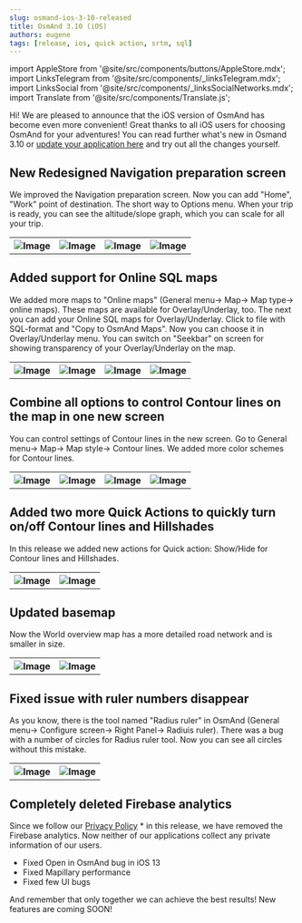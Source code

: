 ```yaml
---
slug: osmand-ios-3-10-released
title: OsmAnd 3.10 (iOS)
authors: eugene
tags: [release, ios, quick action, srtm, sql]
---
```

import AppleStore from '@site/src/components/buttons/AppleStore.mdx';
import LinksTelegram from '@site/src/components/_linksTelegram.mdx';
import LinksSocial from '@site/src/components/_linksSocialNetworks.mdx';
import Translate from '@site/src/components/Translate.js';

Hi!
We are pleased to announce that the iOS version of OsmAnd has become even more convenient!
Great thanks to all iOS users for choosing OsmAnd for your adventures! You can read further what's new in Osmand 3.10 or <a href="https://itunes.apple.com/us/app/osmand-maps-travel-navigate/id934850257">update your application here</a> and try out all the changes yourself.

<!--truncate-->



##  New Redesigned Navigation preparation screen
We improved the Navigation preparation screen. Now you can add "Home", "Work" point of destination. The short way to Options menu.
When your trip is ready, you can see the altitude/slope graph, which you can scale for all your trip.
<table class="blogimage">
  <tr>
    <th><img src={require('./1.jpg').default} alt="Image"/></th>
    <th><img src={require('./2.jpg').default} alt="Image"/></th>
    <th><img src={require('./4.jpg').default} alt="Image"/></th>
    <th><img src={require('./3.jpg').default} alt="Image"/></th>
  </tr>
</table> 

## Added support for Online SQL maps
We added more maps to "Online maps" (General menu-> Map-> Map type-> online maps). These maps are available for Overlay/Underlay, too.
The next you can add your Online SQL maps for Overlay/Underlay. Click to file with SQL-format and "Copy to OsmAnd Maps". Now you can choose it in Overlay/Underlay menu.
You can switch on "Seekbar" on screen for showing transparency of your Overlay/Underlay on the map.

<table class="blogimage">
  <tr>
    <th><img src={require('./7.jpg').default} alt="Image"/></th>
    <th><img src={require('./8.jpg').default} alt="Image"/></th>
    <th><img src={require('./9.jpg').default} alt="Image"/></th>
    <th><img src={require('./10.jpg').default} alt="Image"/></th>
  </tr>
</table> 


## Combine all options to control Contour lines on the map in one new screen
You can control settings of Contour lines  in the new screen. Go to General menu-> Map-> Map style-> Contour lines.
We added more color schemes for Contour lines.

<table class="blogimage">
  <tr>
    <th><img src={require('./14.jpg').default} alt="Image"/></th>
    <th><img src={require('./13.jpg').default} alt="Image"/></th>
    <th><img src={require('./12.jpg').default} alt="Image"/></th>
    <th><img src={require('./11.jpg').default} alt="Image"/></th>
  </tr>
</table> 


## Added two more Quick Actions to quickly turn on/off Contour lines and Hillshades
In this release we added new actions for Quick action: Show/Hide for Contour lines and Hillshades.

<table class="blogimage">
  <tr>
    <th><img src={require('./15.jpg').default} alt="Image"/></th>
    <th><img src={require('./16.jpg').default} alt="Image"/></th>
  </tr>
</table> 


## Updated basemap
Now the World overview map has a more detailed road network and is smaller in size.

<table class="blogimage">
  <tr>
    <th><img src={require('./5.jpg').default} alt="Image"/></th>
    <th><img src={require('./6.jpg').default} alt="Image"/></th>
  </tr>
</table> 


## Fixed issue with ruler numbers disappear
As you know, there is the tool named "Radius ruler" in OsmAnd (General menu-> Configure screen-> Right Panel-> Radiuis ruler). There was a bug with a number of circles for Radius ruler tool. Now you can see all circles without this mistake.

<table class="blogimage">
  <tr>
    <th><img src={require('./17.jpg').default} alt="Image"/></th>
    <th><img src={require('./18.jpg').default} alt="Image"/></th>
  </tr>
</table>

## Completely deleted Firebase analytics

Since we follow our <a href="https://osmand.net/docs/legal/privacy-policy">Privacy Policy</a> * in this release, we have removed the Firebase analytics. Now neither of our applications collect any private information of our users.

* Fixed Open in OsmAnd bug in iOS 13
* Fixed Mapillary performance
* Fixed few UI bugs

And remember that only together we can achieve the best results!
New features are coming SOON!


<LinksTelegram/>
<AppleStore/>